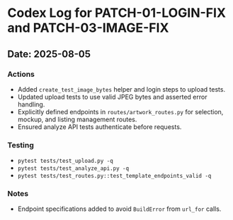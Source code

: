 # Codex Log for PATCH-01-LOGIN-FIX and PATCH-03-IMAGE-FIX

## Date: 2025-08-05

### Actions
- Added `create_test_image_bytes` helper and login steps to upload tests.
- Updated upload tests to use valid JPEG bytes and asserted error handling.
- Explicitly defined endpoints in `routes/artwork_routes.py` for selection, mockup, and listing management routes.
- Ensured analyze API tests authenticate before requests.

### Testing
- `pytest tests/test_upload.py -q`
- `pytest tests/test_analyze_api.py -q`
- `pytest tests/test_routes.py::test_template_endpoints_valid -q`

### Notes
- Endpoint specifications added to avoid `BuildError` from `url_for` calls.
